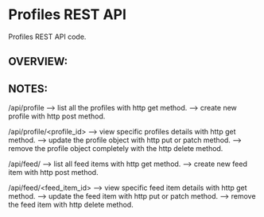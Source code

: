 # Profiles REST API

Profiles REST API code.


OVERVIEW:
---------


NOTES:
------

/api/profile    --> list all the profiles with http get method.
                --> create new profile with http post method.

/api/profile/<profile_id>   --> view specific profiles details with http get method.
                            --> update the profile object with http put or patch method.
                            --> remove the profile object completely with the http delete method.


/api/feed/      --> list all feed items with http get method.
                --> create new feed item with http post method.

/api/feed/<feed_item_id>    --> view specific feed item details with http get method.
                            --> update the feed item with http put or patch method.
                            --> remove the feed item with http delete method.